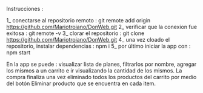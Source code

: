 Instrucciones : 

1_ conectarse al repositorio remoto : git remote add origin https://github.com/Mariotroiano/DonWeb.git
2_ verificar que la conexion fue exitosa : git remote -v
3_ clorar el repositorio : git clone https://github.com/Mariotroiano/DonWeb.git
4_ una vez cloado el repositorio, instalar dependencias : npm i
5_ por último iniciar la app con : npm start 

En la app se puede : 
visualizar lista de planes, filtrarlos por nombre, agregar los mismos a un carrito e ir visualizando la cantidad de los mismos.
La compra finaliza una vez eliminado todos los productos del carrito por medio del botón Eliminar producto que se encuentra en cada item.  